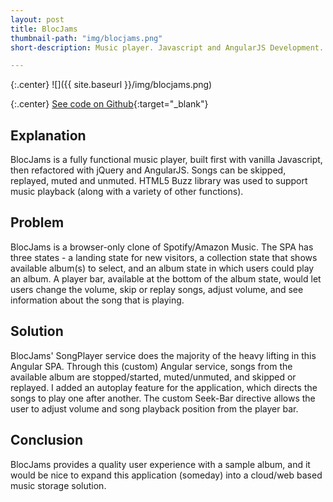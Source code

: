 ```yaml
---
layout: post
title: BlocJams
thumbnail-path: "img/blocjams.png" 
short-description: Music player. Javascript and AngularJS Development.

---
```


{:.center}
![]({{ site.baseurl }}/img/blocjams.png)

{:.center}
[See code on Github](https://github.com/saraguittarclark/bloc-jams-angular){:target="_blank"}

## Explanation

BlocJams is a fully functional music player, built first with vanilla Javascript, then refactored with jQuery and AngularJS. Songs can be skipped, replayed, muted and unmuted. HTML5 Buzz library was used to support music playback (along with a variety of other functions).

## Problem

BlocJams is a browser-only clone of Spotify/Amazon Music. The SPA has three states - a landing state for new visitors, a collection state that shows available album(s) to select, and an album state in which users could play an album. A player bar, available at the bottom of the album state, would let users change the volume, skip or replay songs, adjust volume, and see information about the song that is playing.

## Solution

BlocJams' SongPlayer service does the majority of the heavy lifting in this Angular SPA. Through this (custom) Angular service, songs from the available album are stopped/started, muted/unmuted, and skipped or replayed. I added an autoplay feature for the application, which directs the songs to play one after another. The custom Seek-Bar directive allows the user to adjust volume and song playback position from the player bar.

## Conclusion

BlocJams provides a quality user experience with a sample album, and it would be nice to expand this application (someday) into a cloud/web based music storage solution.